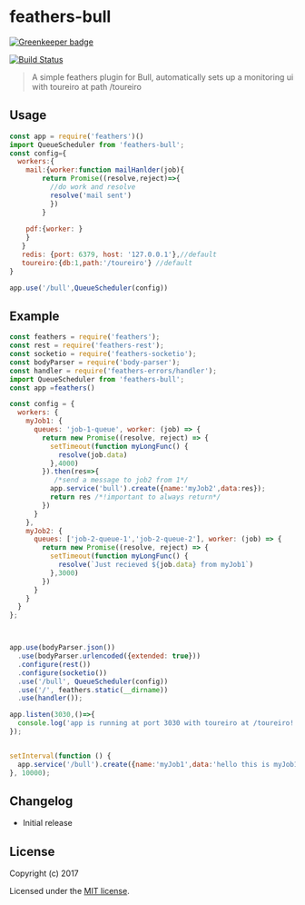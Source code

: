 # feathers-bull

[![Greenkeeper badge](https://badges.greenkeeper.io/rollymaduk/feathers-bull.svg)](https://greenkeeper.io/)

[![Build Status](https://travis-ci.org/feathersjs/feathers-bull.png?branch=master)](https://travis-ci.org/feathersjs/feathers-bull)

> A simple feathers plugin for Bull, automatically sets up a monitoring
ui with toureiro at path /toureiro

## Usage
```js
const app = require('feathers')()
import QueueScheduler from 'feathers-bull';
const config={
  workers:{
    mail:{worker:function mailHanlder(job){
        return Promise((resolve,reject)=>{
          //do work and resolve
          resolve('mail sent')
          })
        }
      
    pdf:{worker: }
    }
   }
   redis: {port: 6379, host: '127.0.0.1'},//default
   toureiro:{db:1,path:'/toureiro'} //default
}

app.use('/bull',QueueScheduler(config))

```
## Example

```js
const feathers = require('feathers');
const rest = require('feathers-rest');
const socketio = require('feathers-socketio');
const bodyParser = require('body-parser');
const handler = require('feathers-errors/handler');
import QueueScheduler from 'feathers-bull';
const app =feathers()

const config = {
  workers: {
    myJob1: {
      queues: 'job-1-queue', worker: (job) => {
        return new Promise((resolve, reject) => {
          setTimeout(function myLongFunc() {
            resolve(job.data)
          },4000)
        }).then(res=>{
           /*send a message to job2 from 1*/
          app.service('bull').create({name:'myJob2',data:res});
          return res /*!important to always return*/
        })
      }
    },
    myJob2: {
      queues: ['job-2-queue-1','job-2-queue-2'], worker: (job) => {
        return new Promise((resolve, reject) => {
          setTimeout(function myLongFunc() {
            resolve(`Just recieved ${job.data} from myJob1`)
          },3000)
        })
      }
    }
  }
};



app.use(bodyParser.json())
  .use(bodyParser.urlencoded({extended: true}))
  .configure(rest())
  .configure(socketio())
  .use('/bull', QueueScheduler(config))
  .use('/', feathers.static(__dirname))
  .use(handler());

app.listen(3030,()=>{
  console.log('app is running at port 3030 with toureiro at /toureiro!')
});


setInterval(function () {
  app.service('/bull').create({name:'myJob1',data:'hello this is myJob1'});
}, 10000);

```

## Changelog

- Initial release

## License

Copyright (c) 2017

Licensed under the [MIT license](LICENSE).
